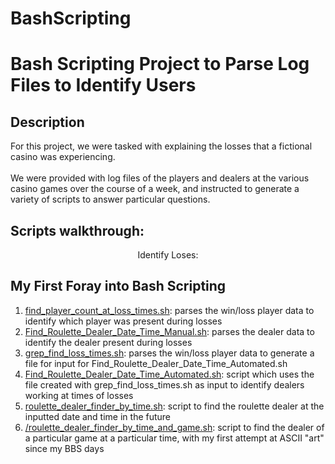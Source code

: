 # BashScripting
<h1>Bash Scripting Project to Parse Log Files to Identify Users</h1>

<h2>Description</h2>
For this project, we were tasked with explaining the losses that a fictional casino was experiencing.  
<br></br>
We were provided with log files of the players and dealers at the various casino games over the course of a week, and instructed to generate a variety of scripts to answer particular questions.

<h2>Scripts walkthrough:</h2>

<p align="center">
Identify Loses: <br/>

## My First Foray into Bash Scripting

1. [find_player_count_at_loss_times.sh](Scripts/find_player_count_at_loss_times.sh): parses the win/loss player data to identify which player was present during losses 
2. [Find_Roulette_Dealer_Date_Time_Manual.sh](Scripts/Find_Roulette_Dealer_Date_Time_Manual.sh): parses the dealer data to identify the dealer present during losses 
3. [grep_find_loss_times.sh](Scripts/grep_find_loss_times.sh): parses the win/loss player data to generate a file for input for Find_Roulette_Dealer_Date_Time_Automated.sh
4. [Find_Roulette_Dealer_Date_Time_Automated.sh](Scripts/Find_Roulette_Dealer_Date_Time_Automated.sh): script which uses the file created with grep_find_loss_times.sh as input to identify dealers working at times of losses
5. [roulette_dealer_finder_by_time.sh](Scripts/roulette_dealer_finder_by_time.sh): script to find the roulette dealer at the inputted date and time in the future
6. [/roulette_dealer_finder_by_time_and_game.sh](Scripts/roulette_dealer_finder_by_time_and_game.sh): script to find the dealer of a particular game at a particular time, with my first attempt at ASCII "art" since my BBS days
<!-- 

<img src="https://i.imgur.com/62TgaWL.png" height="80%" width="80%" alt="Disk Sanitization Steps"/>
<br />
<br />
Select the disk:  <br/>
<img src="https://i.imgur.com/tcTyMUE.png" height="80%" width="80%" alt="Disk Sanitization Steps"/>
<br />
<br />
Enter the number of passes: <br/>
<img src="https://i.imgur.com/nCIbXbg.png" height="80%" width="80%" alt="Disk Sanitization Steps"/>
<br />
<br />
Confirm your selection:  <br/>
<img src="https://i.imgur.com/cdFHBiU.png" height="80%" width="80%" alt="Disk Sanitization Steps"/>
<br />
<br />
Wait for process to complete (may take some time):  <br/>
<img src="https://i.imgur.com/JL945Ga.png" height="80%" width="80%" alt="Disk Sanitization Steps"/>
<br />
<br />
Sanitization complete:  <br/>
<img src="https://i.imgur.com/K71yaM2.png" height="80%" width="80%" alt="Disk Sanitization Steps"/>
<br />
<br />
Observe the wiped disk:  <br/>
<img src="https://i.imgur.com/AeZkvFQ.png" height="80%" width="80%" alt="Disk Sanitization Steps"/>
</p>
-->
